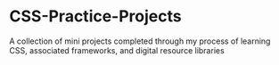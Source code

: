 # CSS-Practice-Projects
A collection of mini projects completed through my process of learning CSS, associated frameworks, and digital resource libraries
